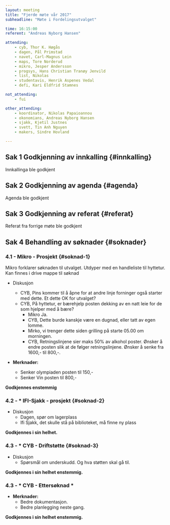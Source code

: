 ```yaml
---
layout: meeting
title: "Fjerde møte vår 2017"
subheadline: "Møte i Fordelingsutvalget"

time: 16:15:00
referent: "Andreas Nyborg Hansen"

attending:
    - cyb, Thor K. Høgås
    - dagen, Pål Primstad
    - navet, Carl-Magnus Lein
    - maps, Tore Norderud
    - mikro, Jesper Andersson
    - progsys, Hans Christian Tranøy Jenvild
    - list, Nikolas
    - studentavis, Henrik Aspenes Vedal
    - defi, Kari Eldfrid Stamnes

not_attending:
    - fui

other_attending:
    - koordinator, Nikolas Papaioannou
    - okonomians, Andreas Nyborg Hansen
    - sjakk, Kjetil Justnes
    - svett, Tin Anh Nguyen
    - makers, Sindre Hovland

---
```


## Sak 1 Godkjenning av innkalling {#innkalling}
Innkallinga ble godkjent

## Sak 2 Godkjenning av agenda {#agenda}
Agenda ble godkjent

## Sak 3 Godkjenning av referat {#referat}
Referat fra forrige møte ble godkjent

## Sak 4 Behandling av søknader {#soknader}
### 4.1 - Mikro - Prosjekt {#soknad-1}
Mikro forklarer søknaden til utvalget. Utdyper med en handleliste til hyttetur. Kan finnes i drive mappe til søknad
- Diskusjon
    - CYB, Pins kommer til å åpne for at andre linje forninger også starter med dette. Et dette OK for utvalget?
    - CYB, På hyttetur, er bærehjelp posten dekking av en natt leie for de som hjelper med å bære?
        - Mikro Ja.
        - CYB, Dette burde kanskje være en dugnad, eller tatt av egen lomme.
        - Mirko, vi trenger dette siden grilling på starte 05.00 om morningen.
        - CYB, Retningslinjene sier maks 50% av alkohol poster. Ønsker å endre posten slik at de følger retningslinjene. Ønsker å senke fra 1600,- til 800,-.

- **Merknader:**
    - Senker olympiaden posten til 150,-
    - Senker Vin posten til 800,-

**Godkjennes enstemmig**

### 4.2 - * IFI-Sjakk - prosjekt {#soknad-2}
- Diskusjon
    - Dagen, spør om lagerplass
    - Ifi Sjakk, det skulle stå på biblioteket, må finne ny plass

**Godkjennes i sin helhet.**

### 4.3 - * CYB - Driftstøtte {#soknad-3}
- Diskusjon
    - Spørsmål om underskudd. Og hva støtten skal gå til.

**Godkjennes i sin helhet enstemmig.**

### 4.3 - * CYB - Ettersøknad *

- **Merknader:**
    - Bedre dokumentasjon.
    - Bedre planlegging neste gang.

**Godkjennes i sin helhet enstemmig.**
